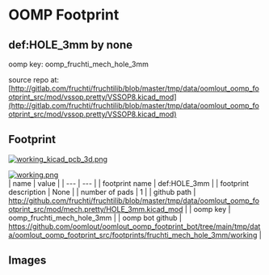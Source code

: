 # OOMP Footprint  
## def:HOLE_3mm  by none  
  
oomp key: oomp_fruchti_mech_hole_3mm  
  
source repo at: [http://gitlab.com/fruchti/fruchtilib/blob/master/tmp/data/oomlout_oomp_footprint_src/mod/vssop.pretty/VSSOP8.kicad_mod](http://gitlab.com/fruchti/fruchtilib/blob/master/tmp/data/oomlout_oomp_footprint_src/mod/vssop.pretty/VSSOP8.kicad_mod)  
## Footprint  
  
[![working_kicad_pcb_3d.png](working_kicad_pcb_3d_600.png)](working_kicad_pcb_3d.png)  
  
[![working.png](working_600.png)](working.png)  
| name | value | 
| --- | --- | 
| footprint name | def:HOLE_3mm | 
| footprint description | None | 
| number of pads | 1 | 
| github path | http://github.com/fruchti/fruchtilib/blob/master/tmp/data/oomlout_oomp_footprint_src/mod/mech.pretty/HOLE_3mm.kicad_mod | 
| oomp key | oomp_fruchti_mech_hole_3mm | 
| oomp bot github | https://github.com/oomlout/oomlout_oomp_footprint_bot/tree/main/tmp/data/oomlout_oomp_footprint_src/footprints/fruchti_mech_hole_3mm/working | 
## Images  
